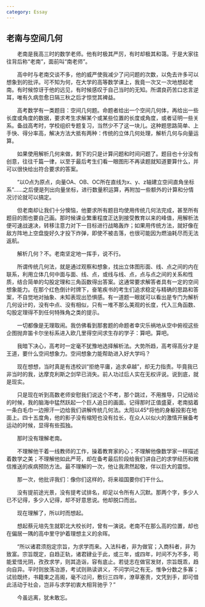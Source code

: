 ```yaml
---
category: Essay
---
```


## 老南与空间几何

　　老南是我高三时的数学老师。他有时极其严厉，有时却极其和蔼。于是大家往往背后称“老南”，面前叫“南老师”。

　　高中时与老南交谈不多，他的威严使我减少了问问题的次数，以免去许多可以想象到的批评。可不知为何，在大学的高等数学课上，我竟一次又一次地想起老南。有时候惊讶于他的远见，有时候感叹于自己当时的无知。所谓良药苦口忠言逆耳，唯有久病忽愈日隔三秋之后才惊觉其裨益。

　　高考数学有一类题目：空间几何题。命题者给出一个空间几何体，再给出一些长度或角度的数据，要求考生求解某个或某些位置的长度或角度，或者证明一些关系。备战高考时，学校组织专题复习，当然少不了这一块儿。这种题思路简单、上手快、得分率高，解决方法大抵有两种：传统的立体几何处理，解析几何与向量运算。

　　如果使用解析几何来做，剩下的只是计算问题和时间问题了。题目也十分没有创意，往往千篇一律，以至于最后考生们看一眼图形不再读题就知道要算什么，并可以很快给出符合要求的答案。

　　“以O点为原点，向量OA、OB、OC所在直线为x、y、z轴建立空间直角坐标系”......之后便是列出向量坐标，进行数量积运算，再附加一些额外的计算和分情况讨论就可以搞定。

　　但老南却让我们十分懊恼，他要求所有题目均使用传统几何法完成，甚至所有题目的图也要自己画。那时候课业繁重程度正达到接受教育以来的峰值，用解析法便可速战速决，转移注意力对下一目标进行战略轰炸；如果用传统方法，就好像在敌方阵地上空盘旋好久才投下炸弹，即使不被击落，也很可能因为燃油耗尽而无法返航。

　　解析几何？不。老南坚定地一挥手，说不行。

　　所谓传统几何法，就是通过观察和想象，找出立体图形面、线、点之间的内在联系，利用立体几何中面与面、线、点，或线与线、点，点与点之间的关系和性质，结合简单的勾股定理和三角函数得出答案。这通常要求解答者具有一定的空间想象能力。在那个红色倒计时牌下，奋笔疾书的考生们追求稳定与精确的思路和答案，不自觉地对抽象、未知表现出恐惧感。有一道题一眼就可以看出是专门为解析几何设计的，没有中点、没有相似，只有一堆不那么美观的长度，代入三角函数、勾股定理得不到任何特殊角之类的提示。

　　一切都像是无理取闹。我仿佛看到那套题的命题者幸灾乐祸地从空中俯视这些企图抛弃笛卡尔坐标系进入欧几里得空间求生存的学子：算吧。算吧。

　　我暗下决心，高考时一定毫不犹豫地选择解析法。大势所趋，高考得高分才是王道，要什么空间想象力。空间想象力能帮助进入好大学吗？

　　现在想想，当时真是有违校训“拒绝平庸，追求卓越”，却无力指责。毕竟我已非当时的我，达摩克利斯之剑早已消失。前人功过后人实在无权评说。说到底，就是现实。

　　只是现在听到高数老师安慰我们说这个不考，那个跳过，不用推导，只记结论的时候，我的脑海中猛然跃起一个巨人追日的画面。记得那时正值盛夏，老南掂着一条白毛巾一边擦汗一边给我们讲解传统几何法。太阳以45°将他的身躯投影在地面上。四十五度角，他的影子没有缩短也没有拉长，在众人以似火的激情开展备考运动的时候，显得有些孤独。

　　那时没有理解老南。

　　不理解他干着一线教师的工作，操着教育家的心；不理解他像数学家一样描述着数学之美；不理解他如此严苛，却在备考最后阶段给我们讲自己的求学经历和微信推送的疾病预防方法。最不理解的一次，他让我肃然起敬，伴以巨大的震惊。

　　那一次，他批评我们：像你们这样的，将来祖国要你们干什么。

　　没有提前途光景，没有提考试排名，却足以令所有人沉默。那两个字，多少人已不记得，多少人记得，却不好意思说。他却脱口而出。

　　现在理解了，所以时而想起。

　　想起蔡元培先生就职北大校长时，曾有一演说。老南不在那么高的位置，却也在偏居一隅的高中里守护着理想主义的余晖。

　　“所以诸君须抱定宗旨，为求学而来。入法科者，非为做官；入商科者，非为致富。宗旨既定，自趋正轨，诸君肄业于此，或三年，或四年，时间不为不多，苟能爱惜光阴，孜孜求学，则其造诣，容有底止。若徒志在做官发财，宗旨既乖，趋向自异。平时则放荡冶游，考试则熟读讲义，不问学问之有无，惟争分数之多寡；试验既终，书籍束之高阁，毫不过问，敷衍三四年，潦草塞责，文凭到手，即可借此活动于社会，岂非与求学初衷大相背驰乎？”

　　今虽远离，犹未敢忘。